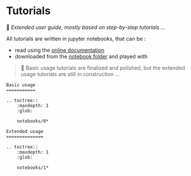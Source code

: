 # Tutorials

📜 *Extended user guide, mostly based on step-by-step tutorials ...*

All tutorials are written in jupyter notebooks, that can be :

- read using the [online documentation](https://qmat.readthedocs.io/en/latest/notebooks.html)
- downloaded from the [notebook folder](https://github.com/Parallel-in-Time/qmat/tree/main/docs/notebooks) and played with 

> 📣 Basic usage tutorials are finalized and polished, but the extended usage tutorials are still in construction ... 

```{eval-rst}
Basic usage
===========

.. toctree::
    :maxdepth: 1
    :glob:

    notebooks/0*

Extended usage
==============

.. toctree::
    :maxdepth: 1
    :glob:

    notebooks/1*
```
